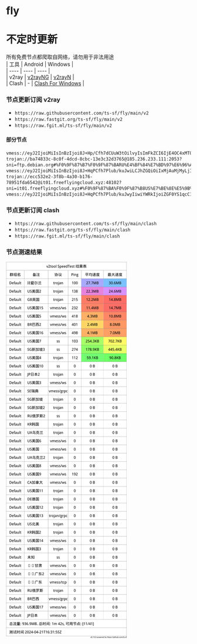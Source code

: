 # fly
# 不定时更新
所有免费节点都爬取自网络，请勿用于非法用途  
|  工具  | Android  | Windows  |  
|  ----  | ----   | ----  |  
| v2ray  | [v2rayNG](https://github.com/2dust/v2rayNG/releases) | [v2rayN](https://github.com/2dust/v2rayN/releases) |  
| Clash  | - | [Clash For Windows](https://github.com/2dust/clashN/releases) | 
  
### 节点更新订阅  v2ray
- `https://raw.githubusercontent.com/ts-sf/fly/main/v2`  
- `https://raw.fastgit.org/ts-sf/fly/main/v2`  
- `https://raw.fgit.ml/ts-sf/fly/main/v2`  
#### 部分节点  
``` 
vmess://eyJ2IjoiMiIsInBzIjoi8J+Hp/Cfh7dCUuW3tOilvyIsImFkZCI6IjE4OC4xMTQuOTYuNiIsInBvcnQiOiI0NDMiLCJpZCI6IjViMGE0ODllLWU5ZWItNDFiMS05MDJlLWQ0YWNhZDY2N2JhNiIsImFpZCI6IjAiLCJzY3kiOiJhdXRvIiwibmV0IjoiZ3JwYyIsInR5cGUiOiJndW4iLCJob3N0IjoiIiwicGF0aCI6ImFyZ28iLCJ0bHMiOiJ0bHMiLCJzbmkiOiJhY2Nlc3NvcmllczguZnJlZWFpcmxhaW5lcy5jb20iLCJ0ZXN0X25hbWUiOiJCUuW3tOilvyJ9
trojan://ba74833c-8c0f-4dcd-8cbc-13e3c32d3765@185.236.233.111:2053?sni=ftp.debian.org#%F0%9F%87%B7%F0%9F%87%BARU%E4%BF%84%E7%BD%97%E6%96%AF
vmess://eyJ2IjoiMiIsInBzIjoi8J+HqPCfh7Plub/kuJwiLCJhZGQiOiIxMjAuMjMyLjI0Mi4xMTciLCJwb3J0IjoiNDE0OTIiLCJpZCI6IjQxODA0OGFmLWEyOTMtNGI5OS05YjBjLTk4Y2EzNTgwZGQyNCIsImFpZCI6IjY0Iiwic2N5IjoiYXV0byIsIm5ldCI6InRjcCIsInR5cGUiOiJub25lIiwiaG9zdCI6IiIsInBhdGgiOiIvIiwidGxzIjoiIiwic25pIjoiIiwidGVzdF9uYW1lIjoi8J+HqPCfh7Plub/kuJwifQ==
trojan://ecc532e2-3f8b-4a30-b176-78951fda6542@it01.freeflyingcloud.xyz:48102?sni=it01.freeflyingcloud.xyz#%F0%9F%87%BA%F0%9F%87%B8US%E7%BE%8E%E5%9B%BD2%207.3MB%2Fs
vmess://eyJ2IjoiMiIsInBzIjoi8J+HqPCfh7Plub/kuJwyIiwiYWRkIjoiZGF0YS1qcC12MS51c2Fib29rcy5jb20uY24iLCJwb3J0IjoiMjAzMDEiLCJpZCI6ImIxNDc4ZTI0LTQ5MTYtM2FiZS04ZjE3LTE1OTMxMDEyZWNiZSIsImFpZCI6IjAiLCJzY3kiOiJhdXRvIiwibmV0Ijoid3MiLCJ0eXBlIjoibm9uZSIsImhvc3QiOiJkYXRhLWpwLXYxLnVzYWJvb2tzLmNvbS5jbiIsInBhdGgiOiIvZGViaWFuIiwidGxzIjoiIiwic25pIjoiIiwidGVzdF9uYW1lIjoi8J+HqPCfh7Plub/kuJwyIn0=
```
### 节点更新订阅  clash
- `https://raw.githubusercontent.com/ts-sf/fly/main/clash`  
- `https://raw.fastgit.org/ts-sf/fly/main/clash`  
- `https://raw.fgit.ml/ts-sf/fly/main/clash`  

### 节点测速结果
![image](traffic.png)
